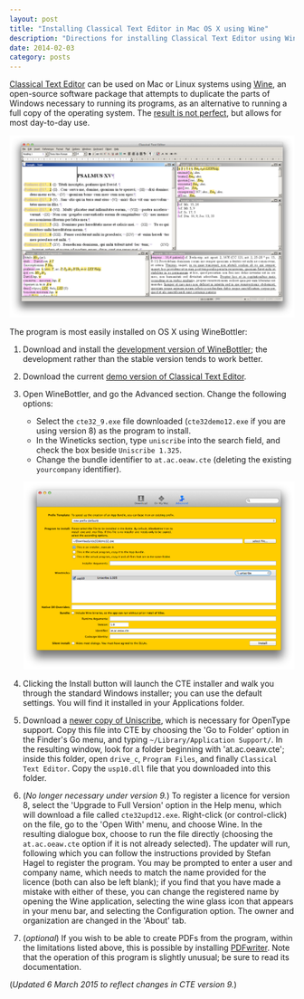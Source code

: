 ```yaml
---
layout: post
title: "Installing Classical Text Editor in Mac OS X using Wine"
description: "Directions for installing Classical Text Editor using WineBottler."
date: 2014-02-03
category: posts
---
```


[Classical Text Editor](http://cte.oeaw.ac.at) can be used on Mac or Linux systems using [Wine](http://www.winehq.org), an open-source software package that attempts to duplicate the parts of Windows necessary to running its programs, as an alternative to running a full copy of the operating system. The [result is not perfect](https://appdb.winehq.org/objectManager.php?sClass=application&iId=15806), but allows for most day-to-day use.

![Classical Text Editor running under Wine](/images/cte-mac-main-window.png)

The program is most easily installed on OS X using WineBottler:

1. Download and install the [development version of WineBottler](http://winebottler.kronenberg.org); the development rather than the stable version tends to work better.

2. Download the current [demo version of Classical Text Editor](http://cte.oeaw.ac.at/?id0=download).

3. Open WineBottler, and go the Advanced section. Change the following options:
    - Select the `cte32_9.exe` file downloaded (`cte32demo12.exe` if you are using version 8) as the program to install.
	- In the Wineticks section, type `uniscribe` into the search field, and check the box beside `Uniscribe 1.325`.
	- Change the bundle identifier to `at.ac.oeaw.cte` (deleting the existing `yourcompany` identifier).

	![WineBottler advanced settings](/images/winebottler-settings.png)

4. Clicking the Install button will launch the CTE installer and walk you through the standard Windows installer; you can use the default settings. You will find it installed in your Applications folder.

5. Download a [newer copy of Uniscribe](http://homepage.univie.ac.at/stefan.hagel/cte/usp10.dll), which is necessary for OpenType support. Copy this file into CTE by choosing the 'Go to Folder' option in the Finder's Go menu, and typing `~/Library/Application Support/`. In the resulting window, look for a folder beginning with 'at.ac.oeaw.cte'; inside this folder, open `drive_c`, `Program Files`, and finally `Classical Text Editor`. Copy the `usp10.dll` file that you downloaded into this folder.

6. (*No longer necessary under version 9.*) To register a licence for version 8, select the 'Upgrade to Full Version' option in the Help menu, which will download a file called `cte32upd12.exe`. Right-click (or control-click) on the file, go to the 'Open With' menu, and choose Wine. In the resulting dialogue box, choose to run the file directly (choosing the `at.ac.oeaw.cte` option if it is not already selected). The updater will run, following which you can follow the instructions provided by Stefan Hagel to register the program. You may be prompted to enter a user and company name, which needs to match the name provided for the licence (both can also be left blank); if you find that you have made a mistake with either of these, you can change the registered name by opening the Wine application, selecting the wine glass icon that appears in your menu bar, and selecting the Configuration option. The owner and organization are changed in the 'About' tab.

7. (*optional*) If you wish to be able to create PDFs from the program, within the limitations listed above, this is possible by installing [PDFwriter](http://pdfwriterformac.sourceforge.net). Note that the operation of this program is slightly unusual; be sure to read its documentation.

(*Updated 6 March 2015 to reflect changes in CTE version 9.*)
